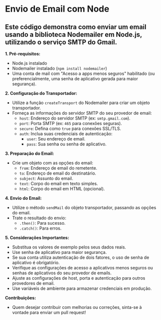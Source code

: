 # Envio de Email com Node

## Este código demonstra como enviar um email usando a biblioteca Nodemailer em Node.js, utilizando o serviço SMTP do Gmail.


**1. Pré-requisitos:**

* Node.js instalado
* Nodemailer instalado (`npm install nodemailer`)
* Uma conta de mail com "Acesso a apps menos seguros" habilitado (ou preferencialmente, uma senha de aplicativo gerada para maior segurança).

**2. Configuração do Transportador:**

* Utilize a função `createTransport` do Nodemailer para criar um objeto transportador.
* Forneça as informações do servidor SMTP do seu provedor de email:
    * `host`: Endereço do servidor SMTP (ex: `smtp.gmail.com`).
    * `port`: Porta SMTP (ex: `465` para conexões seguras).
    * `secure`: Defina como `true` para conexões SSL/TLS.
    * `auth`: Inclua suas credenciais de autenticação:
        * `user`: Seu endereço de email.
        * `pass`: Sua senha ou senha de aplicativo.

**3. Preparação do Email:**

* Crie um objeto com as opções do email:
    * `from`: Endereço de email do remetente.
    * `to`: Endereço de email do destinatário.
    * `subject`: Assunto do email.
    * `text`: Corpo do email em texto simples.
    * `html`: Corpo do email em HTML (opcional).

**4. Envio do Email:**

* Utilize o método `sendMail` do objeto transportador, passando as opções do email.
* Trate o resultado do envio:
    * `.then()`: Para sucesso.
    * `.catch()`: Para erros.

**5. Considerações Importantes:**

* Substitua os valores de exemplo pelos seus dados reais.
* Use senha de aplicativo para maior segurança.
* Se sua conta utiliza autenticação de dois fatores, o uso de senha de aplicativo é obrigatório.
* Verifique as configurações de acesso a aplicativos menos seguros ou senhas de aplicativos do seu provedor de emails.
* Ajuste as configurações de host, porta e autenticação para outros provedores de email.
* Use variáveis de ambiente para armazenar credenciais em produção.


**Contribuições:**

* Quem desejar contribuir com melhorias ou correções, sinta-se à vontade para enviar um pull request!
